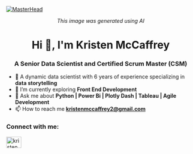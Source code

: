 [![MasterHead](https://cdn.pixabay.com/photo/2024/03/21/00/32/ai-generated-8646624_1280.png)](https://github.com/Kapil987)
<p align="center"><em> This image was generated using AI </em></p>
<h1 align="center">Hi 👋, I'm Kristen McCaffrey</h1>
<h3 align="center">A Senior Data Scientist and Certified Scrum Master (CSM)</h3>

- 📖 A dynamic data scientist with 6 years of experience specializing in **data storytelling** 
- 🌱 I’m currently exploring  **Front End Development**
- 💬 Ask me about **Python | Power Bi | Plotly Dash | Tableau | Agile Development**
- 📫 How to reach me **kristenmccaffrey2@gmail.com**

<h3 align="left">Connect with me:</h3>
<p align="left">
<a href="https://linkedin.com/in/kristenmccaffrey" target="blank"><img align="center" src="https://raw.githubusercontent.com/rahuldkjain/github-profile-readme-generator/master/src/images/icons/Social/linked-in-alt.svg" alt="kristenmccaffrey" height="30" width="40" /></a>
</p>
